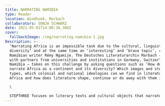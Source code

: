 ```yaml
---
title: NARRATING NAMIBIA
type: Reader
location: Windhoek, Marbach
collaborators: SONJA SCHWARZ
date: 2021-05-01T14:00:38.386Z
cover:
  fallbackImage: /img/narrating-namibia-1.jpg
Description: >-
  ‘Narrating Africa is an impossible task due to the cultural, linguistic
  diversity’ and at the same time an ‘interesting’ and ‘brave topic’, reflects
  Namibian writer Rémy Ngamije. The Deutsches Literaturarchiv Marbach – together
  with partners from universities and institutions in Germany, Switzerland and
  Namibia – takes on this challenge by asking questions such as ‘How do we
  narrate Africa as a continent and its diversity? Which images and stereo
  types, which colonial and national ideologies can we find in literature about
  Africa and how does literature shape, continue or do away with them in turn?’\

  \

  STEPTHREE focuses on literary texts and cultural objects that narrate Namibia. The selection of texts portrays the multilingual Namibian society. Together, texts and objects represent snapshots of Namibian literature and culture. Scholars and writers discuss and contextualise their meaning and narration, but also raise further questions. Come and see for yourself.
---
```

